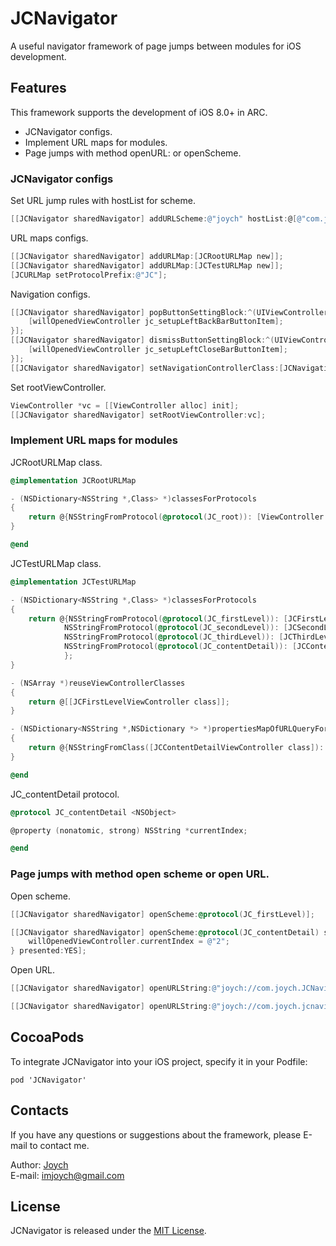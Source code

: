# JCNavigator
A useful navigator framework of page jumps between modules for iOS development.

## Features
This framework supports the development of iOS 8.0+ in ARC.

* JCNavigator configs.
* Implement URL maps for modules.
* Page jumps with method openURL: or openScheme.

### JCNavigator configs

Set URL jump rules with hostList for scheme.
```objective-c
[[JCNavigator sharedNavigator] addURLScheme:@"joych" hostList:@[@"com.joych.JCNavigatorDemo"]];
```

URL maps configs.
```objective-c
[[JCNavigator sharedNavigator] addURLMap:[JCRootURLMap new]];
[[JCNavigator sharedNavigator] addURLMap:[JCTestURLMap new]];
[JCURLMap setProtocolPrefix:@"JC"];
```

Navigation configs.
```objective-c
[[JCNavigator sharedNavigator] popButtonSettingBlock:^(UIViewController *willOpenedViewController) {
    [willOpenedViewController jc_setupLeftBackBarButtonItem];
}];
[[JCNavigator sharedNavigator] dismissButtonSettingBlock:^(UIViewController *willOpenedViewController) {
    [willOpenedViewController jc_setupLeftCloseBarButtonItem];
}];
[[JCNavigator sharedNavigator] setNavigationControllerClass:[JCNavigationController class]];
```

Set rootViewController.
```objective-c
ViewController *vc = [[ViewController alloc] init];
[[JCNavigator sharedNavigator] setRootViewController:vc];
```

### Implement URL maps for modules

JCRootURLMap class.
```objective-c
@implementation JCRootURLMap

- (NSDictionary<NSString *,Class> *)classesForProtocols
{
    return @{NSStringFromProtocol(@protocol(JC_root)): [ViewController class]};
}

@end
```

JCTestURLMap class.
```objective-c
@implementation JCTestURLMap

- (NSDictionary<NSString *,Class> *)classesForProtocols
{
    return @{NSStringFromProtocol(@protocol(JC_firstLevel)): [JCFirstLevelViewController class],
            NSStringFromProtocol(@protocol(JC_secondLevel)): [JCSecondLevelViewController class],
            NSStringFromProtocol(@protocol(JC_thirdLevel)): [JCThirdLevelViewController class],
            NSStringFromProtocol(@protocol(JC_contentDetail)): [JCContentDetailViewController class],
            };
}

- (NSArray *)reuseViewControllerClasses
{
    return @[[JCFirstLevelViewController class]];
}

- (NSDictionary<NSString *,NSDictionary *> *)propertiesMapOfURLQueryForClasses
{
    return @{NSStringFromClass([JCContentDetailViewController class]): @{@"pageindex": @"currentIndex"}};
}

@end
```

JC_contentDetail protocol.
```objective-c
@protocol JC_contentDetail <NSObject>

@property (nonatomic, strong) NSString *currentIndex;

@end
```

### Page jumps with method open scheme or open URL.

Open scheme.
```objective-c
[[JCNavigator sharedNavigator] openScheme:@protocol(JC_firstLevel)];

[[JCNavigator sharedNavigator] openScheme:@protocol(JC_contentDetail) settingBlock:^(UIViewController<JC_contentDetail> *willOpenedViewController) {
    willOpenedViewController.currentIndex = @"2";
} presented:YES];
```

Open URL.
```objective-c
[[JCNavigator sharedNavigator] openURLString:@"joych://com.joych.JCNavigatorDemo/secondlevel"];

[[JCNavigator sharedNavigator] openURLString:@"joych://com.joych.jcnavigatordemo/contentdetail?pageindex=1"];
```

## CocoaPods
To integrate JCNavigator into your iOS project, specify it in your Podfile:

    pod 'JCNavigator'

## Contacts
If you have any questions or suggestions about the framework, please E-mail to contact me.

Author: [Joych](https://github.com/imjoych)    
E-mail: imjoych@gmail.com

## License
JCNavigator is released under the [MIT License](https://github.com/imjoych/JCNavigator/blob/master/LICENSE).

